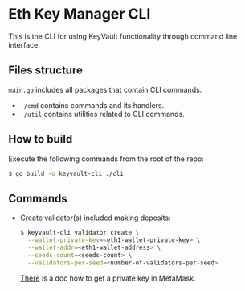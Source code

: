 # Eth Key Manager CLI

This is the CLI for using KeyVault functionality through command line interface.

## Files structure

`main.go` includes all packages that contain CLI commands.

- `./cmd` contains commands and its handlers.
- `./util` contains utilities related to CLI commands.

## How to build

Execute the following commands from the root of the repo:

```bash
$ go build -o keyvault-cli ./cli
```

## Commands

- Create validator(s) included making deposits:
    ```sh
    $ keyvault-cli validator create \
      --wallet-private-key=<eth1-wallet-private-key> \
      --wallet-addr=<eth1-wallet-address> \
      --seeds-count=<seeds-count> \
      --validators-per-seed=<number-of-validators-per-seed>
    ```  
  [There](https://metamask.zendesk.com/hc/en-us/articles/360015289632-How-to-Export-an-Account-Private-Key) is a doc how to get a private key in MetaMask.
